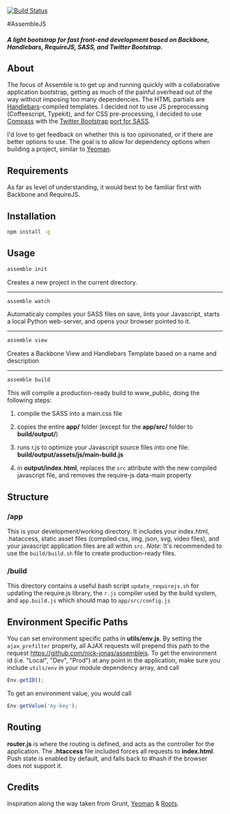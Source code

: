 [![Build Status](https://travis-ci.org/nick-jonas/assemblejs.png?branch=master)](https://travis-ci.org/nick-jonas/assemblejs)

#AssembleJS

##### A light bootstrap for fast front-end development based on Backbone, Handlebars, RequireJS, SASS, and Twitter Bootstrap.

## About

The focus of Assemble is to get up and running quickly with a collaborative application bootstrap, getting as much of the painful overhead out of the way without imposing too many dependencies.  The HTML partials are [Handlebars](http://handlebarsjs.com/)-compiled templates. I decided not to use JS preprocessing (Coffeescript, Typekit), and for CSS pre-processing, I decided to use [Compass](http://compass-style.org/) with the [Twitter Bootstrap](http://twitter.github.com/bootstrap/) [port for SASS](https://github.com/jlong/sass-twitter-bootstrap).

I'd love to get feedback on whether this is too opinionated, or if there are better options to use.  The goal is to allow for dependency options when building a project, similar to [Yeoman](http://yeoman.io/).

## Requirements

As far as level of understanding, it would best to be familiar first with Backbone and RequireJS.

## Installation

```bash
npm install -g
```

## Usage

```bash
assemble init
```

Creates a new project in the current directory.

---


```bash
assemble watch
```

Automaticaly compiles your SASS files on save, lints your Javascript, starts a local Python web-server, and opens your browser pointed to it.

---


```bash
assemble view
```

Creates a Backbone View and Handlebars Template based on a name and description

---


```bash
assemble build
```

This will compile a production-ready build to www_public, doing the following steps:

1. compile the SASS into a main.css file

2. copies the entire **app/** folder (except for the **app/src/** folder to **build/output/**)

3. runs r.js to optimize your Javascript source files into one file: **build/output/assets/js/main-build.js**

4. in **output/index.html**, replaces the `src` attribute with the new compiled javascript file, and removes the require-js data-main property


## Structure

### /app

This is your development/working directory.  It includes your index.html, .hataccess, static asset files (compiled css, img, json, svg, video files), and your javascript application files are all within `src`.  *Note:* It's recommended to use the `build/build.sh` file to create production-ready files.

### /build

This directory contains a useful bash script `update_requirejs.sh` for updating the require.js library, the `r.js` compiler used by the build system, and `app.build.js` which should map to `app/src/config.js`

## Environment Specific Paths

You can set environment specific paths in **utils/env.js**.  By setting the `ajax_prefilter` property, all AJAX requests will prepend this path to the request https://github.com/nick-jonas/assemblejs.  To get the environment id (i.e. "Local", "Dev", "Prod") at any point in the application, make sure you include `utils/env` in your module dependency array, and call

```javascript
Env.getID();
```

To get an environment value, you would call

```javascript
Env.getValue('my-key');
````

## Routing

**router.js** is where the routing is defined, and acts as the controller for the application.  The **.htaccess** file included forces all requests to **index.html**.  Push state is enabled by default, and falls back to #hash if the browser does not support it.

## Credits

Inspiration along the way taken from Grunt, [Yeoman](http://yeoman.io/) & [Roots](Roots.cx).
